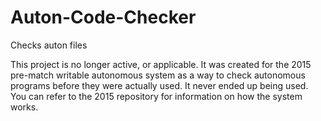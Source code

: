 # Auton-Code-Checker
Checks auton files

This project is no longer active, or applicable. It was created for the 2015 pre-match writable autonomous system as a way to check autonomous programs before they were actually used. It never ended up being used. You can refer to the 2015 repository for information on how the system works.
